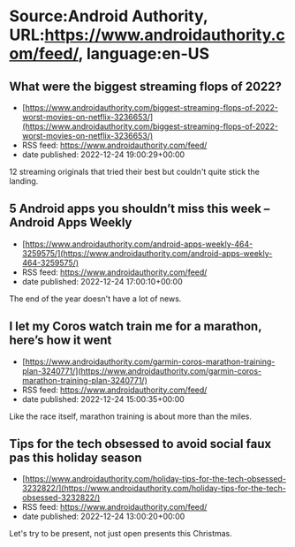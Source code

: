 # Source:Android Authority, URL:https://www.androidauthority.com/feed/, language:en-US

## What were the biggest streaming flops of 2022?
 - [https://www.androidauthority.com/biggest-streaming-flops-of-2022-worst-movies-on-netflix-3236653/](https://www.androidauthority.com/biggest-streaming-flops-of-2022-worst-movies-on-netflix-3236653/)
 - RSS feed: https://www.androidauthority.com/feed/
 - date published: 2022-12-24 19:00:29+00:00

12 streaming originals that tried their best but couldn't quite stick the landing.

## 5 Android apps you shouldn’t miss this week – Android Apps Weekly
 - [https://www.androidauthority.com/android-apps-weekly-464-3259575/](https://www.androidauthority.com/android-apps-weekly-464-3259575/)
 - RSS feed: https://www.androidauthority.com/feed/
 - date published: 2022-12-24 17:00:10+00:00

The end of the year doesn't have a lot of news.

## I let my Coros watch train me for a marathon, here’s how it went
 - [https://www.androidauthority.com/garmin-coros-marathon-training-plan-3240771/](https://www.androidauthority.com/garmin-coros-marathon-training-plan-3240771/)
 - RSS feed: https://www.androidauthority.com/feed/
 - date published: 2022-12-24 15:00:35+00:00

Like the race itself, marathon training is about more than the miles.

## Tips for the tech obsessed to avoid social faux pas this holiday season
 - [https://www.androidauthority.com/holiday-tips-for-the-tech-obsessed-3232822/](https://www.androidauthority.com/holiday-tips-for-the-tech-obsessed-3232822/)
 - RSS feed: https://www.androidauthority.com/feed/
 - date published: 2022-12-24 13:00:20+00:00

Let's try to be present, not just open presents this Christmas.

